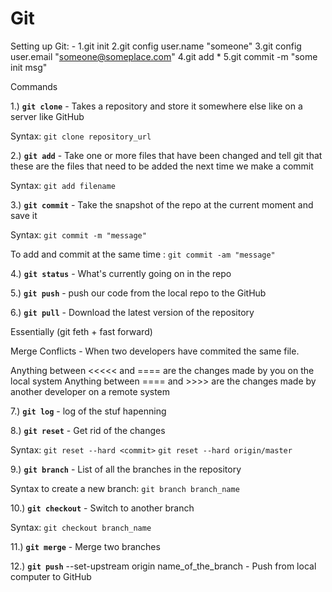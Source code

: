 # Git

Setting up Git: -
1.git init
2.git config user.name "someone"
3.git config user.email "someone@someplace.com"
4.git add *
5.git commit -m "some init msg"

Commands


1.) **`git clone`** - Takes a repository and store it somewhere else like on a server like GitHub

Syntax: `git clone repository_url`

2.) **`git add`** - Take one or more files that have been changed and tell git that these are the files that need to be added the next time we make a commit

Syntax: `git add filename`

3.) **`git commit`** - Take the snapshot of the repo at the current moment and save it

Syntax: `git commit -m "message"`

To add and commit at the same time : `git commit -am "message"`

4.) **`git status`** - What's currently going on in the repo

5.) **`git push`** - push our code from the local repo to the GitHub

6.) **`git pull`** - Download the latest version of the repository

Essentially (git feth + fast forward)


Merge Conflicts - When two developers have commited the same file.

Anything between <<<<< and ==== are the changes made by you on the local system 
Anything between ==== and >>>> are the changes made by another developer on a remote system

7.) **`git log`** - log of the stuf hapenning

8.) **`git reset`** - Get rid of the changes

Syntax:
`git reset --hard <commit>`
`git reset --hard origin/master`

9.) **`git branch`** - List of all the branches in the repository

Syntax to create a new branch:
`git branch branch_name`

10.) **`git checkout`** - Switch to another branch

Syntax: `git checkout branch_name`

11.) **`git merge`** - Merge two branches

12.) **`git push`** --set-upstream origin name_of_the_branch - Push from local computer to GitHub

